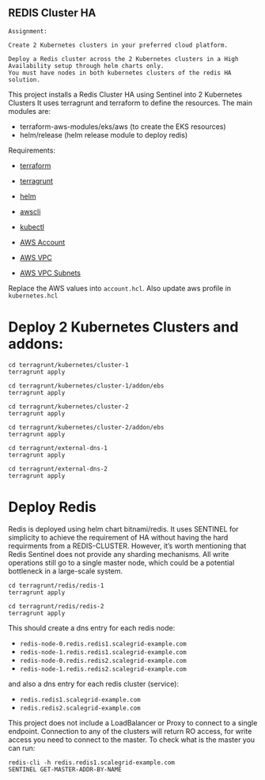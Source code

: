 ## REDIS Cluster HA 

```
Assignment:

Create 2 Kubernetes clusters in your preferred cloud platform.

Deploy a Redis cluster across the 2 Kubernetes clusters in a High Availability setup through helm charts only.
You must have nodes in both kubernetes clusters of the redis HA solution.
```


This project installs a Redis Cluster HA using Sentinel into 2 Kubernetes Clusters
It uses terragrunt and terraform to define the resources. The main modules are:

- terraform-aws-modules/eks/aws (to create the EKS resources)
- helm/release (helm release module to deploy redis)

Requirements:
- [terraform](https://developer.hashicorp.com/terraform/tutorials/aws-get-started/install-cli)
- [terragrunt](https://terragrunt.gruntwork.io/docs/getting-started/install/)
- [helm](https://helm.sh/docs/intro/install/)
- [awscli](https://docs.aws.amazon.com/cli/latest/userguide/getting-started-install.html)
- [kubectl](https://kubernetes.io/docs/tasks/tools/)

- [AWS Account](https://aws.amazon.com/free/?gclid=Cj0KCQjwyL24BhCtARIsALo0fSAux8h9PhdHE_VRhWGb3mZJKsmakMX0n69rQDjn35yfDF81YQ1lm3QaAgsvEALw_wcB&trk=349e66be-cf8d-4106-ae2c-54262fc45524&sc_channel=ps&ef_id=Cj0KCQjwyL24BhCtARIsALo0fSAux8h9PhdHE_VRhWGb3mZJKsmakMX0n69rQDjn35yfDF81YQ1lm3QaAgsvEALw_wcB:G:s&s_kwcid=AL!4422!3!455709741582!e!!g!!aws%20account!10817378576!108173614202&all-free-tier.sort-by=item.additionalFields.SortRank&all-free-tier.sort-order=asc&awsf.Free%20Tier%20Types=*all&awsf.Free%20Tier%20Categories=*all)
- [AWS VPC](https://console.aws.amazon.com/vpcconsole/home?region=us-east-1#vpcs:)
- [AWS VPC Subnets](https://console.aws.amazon.com/vpcconsole/home?region=us-east-1#subnets:)

Replace the AWS values into `account.hcl`.
Also update aws profile in `kubernetes.hcl`

# Deploy 2 Kubernetes Clusters and addons:

```
cd terragrunt/kubernetes/cluster-1
terragrunt apply
```
```
cd terragrunt/kubernetes/cluster-1/addon/ebs
terragrunt apply
```
```
cd terragrunt/kubernetes/cluster-2
terragrunt apply
```
```
cd terragrunt/kubernetes/cluster-2/addon/ebs
terragrunt apply
```
```
cd terragrunt/external-dns-1
terragrunt apply
```
```
cd terragrunt/external-dns-2
terragrunt apply
```

# Deploy Redis
Redis is deployed using helm chart bitnami/redis. It uses SENTINEL for simplicity to achieve the requirement of HA without having the hard requirments from a REDIS-CLUSTER. However, it’s worth mentioning that Redis Sentinel does not provide any sharding mechanisms. All write operations still go to a single master node, which could be a potential bottleneck in a large-scale system.

```
cd terragrunt/redis/redis-1
terragrunt apply
```
```
cd terragrunt/redis/redis-2
terragrunt apply
```

This should create a dns entry for each redis node:
- `redis-node-0.redis.redis1.scalegrid-example.com`
- `redis-node-1.redis.redis1.scalegrid-example.com`
- `redis-node-0.redis.redis2.scalegrid-example.com`
- `redis-node-1.redis.redis2.scalegrid-example.com`

and also a dns entry for each redis cluster (service):
- `redis.redis1.scalegrid-example.com`
- `redis.redis2.scalegrid-example.com`

This project does not include a LoadBalancer or Proxy to connect to a single endpoint. Connection to any of the clusters will return RO access, for write access you need to connect to the master. To check what is the master you can run:

```
redis-cli -h redis.redis1.scalegrid-example.com
SENTINEL GET-MASTER-ADDR-BY-NAME 
```
